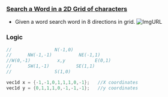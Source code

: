 ### [Search a Word in a 2D Grid of characters](https://www.geeksforgeeks.org/search-a-word-in-a-2d-grid-of-characters/)
- Given a word search word in 8 directions in grid.
![ImgURL](https://media.geeksforgeeks.org/wp-content/cdn-uploads/Search_a_Word.png)

### Logic
```c++
//                N(-1,0)
//      NW(-1,-1)          NE(-1,1)
//W(0,-1)          x,y           E(0,1)
//      SW(1,-1)          SE(1,1)
//                S(1,0)

vec1d x = {-1,-1,0,1,1,1,0,-1};   //X coordinates
vec1d y = {0,1,1,1,0,-1,-1,-1};   //y coordinates
```
